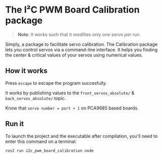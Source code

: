 # The I²C PWM Board Calibration package

> **Note**: It works such that it modifies only one servo per run.

Simply, a package to facilitate servo calibration. The Calibration package lets you control servos via a command-line interface. It helps you finding the center & critical values of your servos using numerical values.

## How it works

Press `escape` to escape the program succesfully.

It works by publishing values to the `front_servos_absolute/` & `back_servos_absolute/` topic.

Know that `servo number = port + 1` on PCA9685 based boards.

## Run it

To launch the project and the executable after compilation, you'll need to enter this command on a terminal:

```bash
ros2 run i2c_pwm_board_calibration node
```
